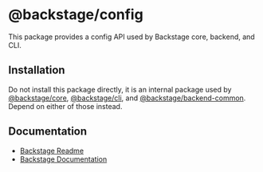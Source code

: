 # @backstage/config

This package provides a config API used by Backstage core, backend, and CLI.

## Installation

Do not install this package directly, it is an internal package used by [@backstage/core](https://www.npmjs.com/package/@backstage/core), [@backstage/cli](https://www.npmjs.com/package/@backstage/cli), and [@backstage/backend-common](https://www.npmjs.com/package/@backstage/backend-common). Depend on either of those instead.

## Documentation

- [Backstage Readme](https://github.com/backstage/backstage/blob/master/README.md)
- [Backstage Documentation](https://backstage.io/docs)
